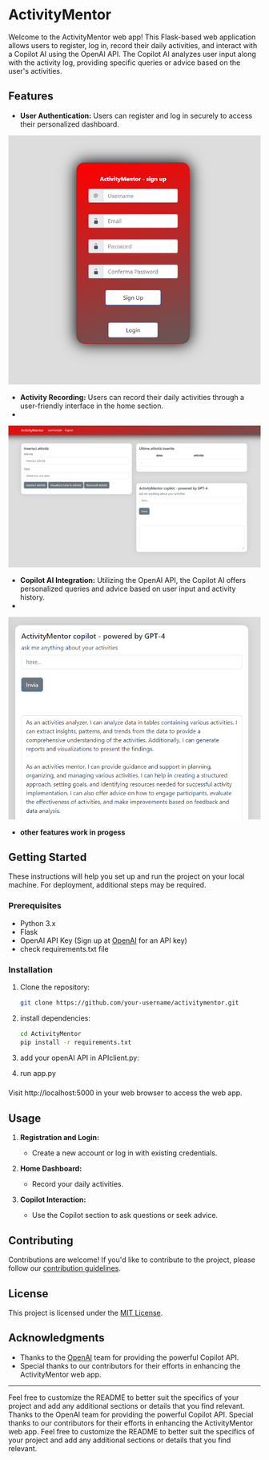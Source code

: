 
# ActivityMentor 

Welcome to the ActivityMentor web app! This Flask-based web application allows users to register, log in, record their daily activities, and interact with a Copilot AI using the OpenAI API. The Copilot AI analyzes user input along with the activity log, providing specific queries or advice based on the user's activities.

## Features

- **User Authentication:** Users can register and log in securely to access their personalized dashboard.

![Screenshot](https://github.com/AlessandroMendicino/ActivityMentor/blob/develop/screenshots/WEBAPP%20-%20SIGN%20UP.png)

- **Activity Recording:** Users can record their daily activities through a user-friendly interface in the home section.
- 
![Screenshot](https://github.com/AlessandroMendicino/ActivityMentor/blob/develop/screenshots/WEBAPP%20-%20HOME.png)

- **Copilot AI Integration:** Utilizing the OpenAI API, the Copilot AI offers personalized queries and advice based on user input and activity history.
- 
![Screenshot](https://github.com/AlessandroMendicino/ActivityMentor/blob/develop/screenshots/WEBAPP%20-%20COPILOT.png)

- **other features work in progess**

## Getting Started

These instructions will help you set up and run the project on your local machine. For deployment, additional steps may be required.

### Prerequisites

- Python 3.x
- Flask
- OpenAI API Key (Sign up at [OpenAI](https://beta.openai.com/signup/) for an API key)
- check requirements.txt file 

### Installation

1. Clone the repository:
   ```bash
   git clone https://github.com/your-username/activitymentor.git

2. install dependencies:
   ```bash
   cd ActivityMentor
   pip install -r requirements.txt

3. add your openAI API in APIclient.py:

4. run app.py



### 

Visit http://localhost:5000 in your web browser to access the web app.

## Usage

1. **Registration and Login:**
   - Create a new account or log in with existing credentials.

2. **Home Dashboard:**
   - Record your daily activities.

3. **Copilot Interaction:**
   - Use the Copilot section to ask questions or seek advice.

## Contributing

Contributions are welcome! If you'd like to contribute to the project, please follow our [contribution guidelines](CONTRIBUTING.md).

## License

This project is licensed under the [MIT License](LICENSE.md).

## Acknowledgments

- Thanks to the [OpenAI](https://beta.openai.com/) team for providing the powerful Copilot API.
- Special thanks to our contributors for their efforts in enhancing the ActivityMentor web app.

---

Feel free to customize the README to better suit the specifics of your project and add any additional sections or details that you find relevant.
Thanks to the OpenAI team for providing the powerful Copilot API.
Special thanks to our contributors for their efforts in enhancing the ActivityMentor web app.
Feel free to customize the README to better suit the specifics of your project and add any additional sections or details that you find relevant.
